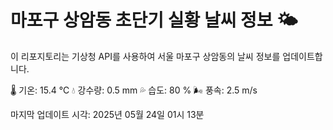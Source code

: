 
# 마포구 상암동 초단기 실황 날씨 정보 🌤️

이 리포지토리는 기상청 API를 사용하여 서울 마포구 상암동의 날씨 정보를 업데이트합니다. 

🌡️ 기온: 15.4 ℃
💧 강수량: 0.5 mm
💦 습도: 80 %
🌬️ 풍속: 2.5 m/s

마지막 업데이트 시각: 2025년 05월 24일 01시 13분    
